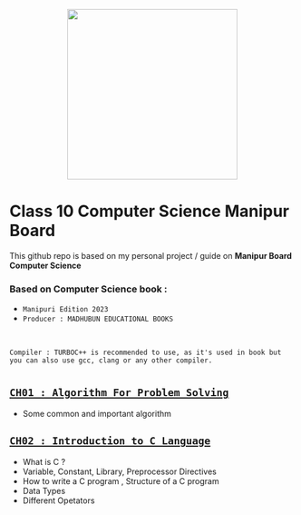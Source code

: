 <p align="center">
  
<img src="https://media4.giphy.com/media/v1.Y2lkPTc5MGI3NjExNDk2dGpobWFvcTZjNHB3dmEybnFveDg5b2F5OHRvZnk2MHo1cmFxayZlcD12MV9pbnRlcm5hbF9naWZfYnlfaWQmY3Q9cw/owQJ2yEhoC1NxCncBi/giphy.gif" width="300" />

</p>

# Class 10 Computer Science Manipur Board 

This github repo is based on my personal project / guide 
on **Manipur Board Computer Science**

### Based on Computer Science book : 
- `Manipuri Edition 2023 `
- `Producer : MADHUBUN EDUCATIONAL BOOKS`
<br>


`Compiler : TURBOC++ is recommended to use, as it's used in book but you can also use gcc, clang or any other compiler.`

#

## [`CH01 : Algorithm For Problem Solving`](https://github.com/tanxzen/Class10CS/tree/main/CH01)
- Some common and important algorithm

## [`CH02 : Introduction to C Language`](https://github.com/tanxzen/Class10CS/tree/main/CH02)
- What is C ?
- Variable, Constant, Library, Preprocessor Directives 
- How to write a C program , Structure of a C program
- Data Types
- Different Opetators
